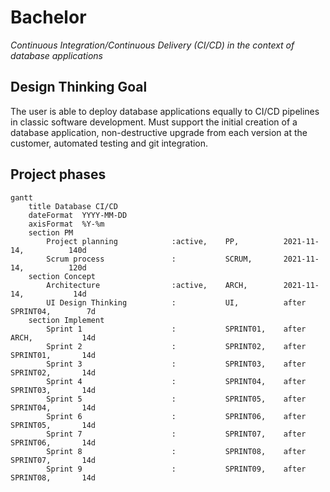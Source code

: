 # Bachelor

_Continuous Integration/Continuous Delivery (CI/CD) in the context of database applications_

## Design Thinking Goal

The user is able to deploy database applications equally to CI/CD pipelines in classic software development. Must support the initial creation of a database application, non-destructive upgrade from each version at the customer, automated testing and git integration.

## Project phases

```mermaid
gantt
    title Database CI/CD
    dateFormat  YYYY-MM-DD
    axisFormat  %Y-%m
    section PM
        Project planning            :active,    PP,          2021-11-14,          140d
        Scrum process               :           SCRUM,       2021-11-14,          120d
    section Concept
        Architecture                :active,    ARCH,        2021-11-14,           14d
        UI Design Thinking          :           UI,          after SPRINT04,        7d
    section Implement
        Sprint 1                    :           SPRINT01,    after ARCH,           14d
        Sprint 2                    :           SPRINT02,    after SPRINT01,       14d
        Sprint 3                    :           SPRINT03,    after SPRINT02,       14d
        Sprint 4                    :           SPRINT04,    after SPRINT03,       14d
        Sprint 5                    :           SPRINT05,    after SPRINT04,       14d
        Sprint 6                    :           SPRINT06,    after SPRINT05,       14d
        Sprint 7                    :           SPRINT07,    after SPRINT06,       14d
        Sprint 8                    :           SPRINT08,    after SPRINT07,       14d
        Sprint 9                    :           SPRINT09,    after SPRINT08,       14d
```
